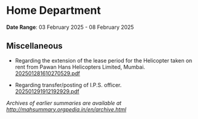 # Home Department

**Date Range**: 03 February 2025 - 08 February 2025


## Miscellaneous
- Regarding the extension of the lease period for the Helicopter taken on rent from Pawan Hans Helicopters Limited, Mumbai.\
  [202501281610270529.pdf](https://gr.maharashtra.gov.in/Site/Upload/Government%20Resolutions/English/202501281610270529.pdf)

- Regarding transfer/posting of I.P.S. officer.\
  [202501291912192929.pdf](https://gr.maharashtra.gov.in/Site/Upload/Government%20Resolutions/English/202501291912192929.pdf)


*Archives of earlier summaries are available at http://mahsummary.orgpedia.in/en/archive.html*
